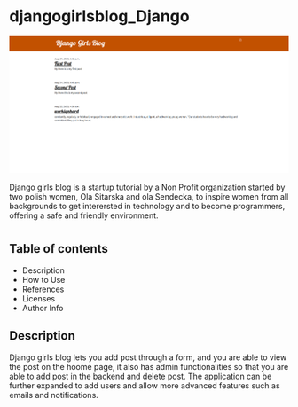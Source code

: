 # djangogirlsblog_Django
![alt text](Django_Girls.png)

Django girls blog is a startup tutorial by a Non Profit organization started by two polish women, Ola Sitarska and ola Sendecka, to inspire women from all backgrounds to get interersted in technology and to become programmers, offering 
a safe and friendly environment.

#
## Table of contents
- Description
- How to Use
- References
- Licenses
- Author Info

## Description
Django girls blog lets you add post through a form, and you are able to view the post on the hoome page, it also has admin functionalities so that you are able to add post in the backend and delete post.
The application can be further expanded to add users and allow more advanced features such as emails and notifications.

